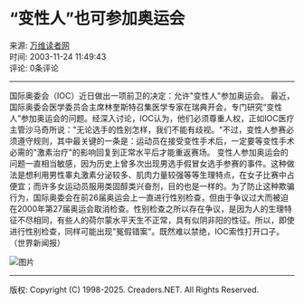 # “变性人”也可参加奥运会

来源: [万维读者网](https://www.creaders.net)  
时间: 2003-11-24 11:49:43  
评论: 0条评论  

---

国际奥委会（IOC）近日做出一项前卫的决定：允许"变性人"参加奥运会。 最近，国际奥委会医学委员会主席林奎斯特召集医学专家在瑞典开会，专门研究“变性人”参加奥运会的问题。经深入讨论，IOC认为，他们必须尊重人权，正如IOC医疗主管沙马奇所说："无论选手的性别怎样，我们不能有歧视。"不过，变性人参赛必须遵守规则，其中最关键的一条是：运动员在接受变性手术后，一定要等变性手术必需的"激素治疗"的影响回复到正常水平后才能重返赛场。 变性人参加奥运会的问题一直相当敏感，因为历史上曾多次出现男选手假冒女选手参赛的事件。这种做法是想利用男性睾丸激素分泌较多、肌肉力量较强等等生理特点，在女子比赛中占便宜；而许多女运动员服用类固醇类兴奋剂，目的也是一样的。为了防止这种欺骗行为，国际奥委会在前26届奥运会上一直进行性别检查，但由于争议过大而被迫在2000年第27届奥运会取消检查。性别检查之所以存在争议，是因为人的生理特征不尽相同，有些人的荷尔蒙水平天生不正常，具有似阴非阳的性征。所以，即使进行性别检查，同样可能出现"冤假错案"。既然难以禁绝，IOC索性打开口子。（世界新闻报）

![图片](https://pub.creaders.net/images/tu_15.png)

---

版权: Copyright (C) 1998-2025. Creaders.NET. All Rights Reserved.